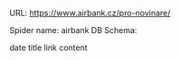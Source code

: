 URL: https://www.airbank.cz/pro-novinare/

Spider name: airbank
DB Schema:

date
title
link
content
